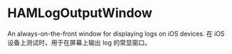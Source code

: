 # HAMLogOutputWindow
An always-on-the-front window for displaying logs on iOS devices. 在 iOS 设备上测试时，用于在屏幕上输出 log 的常显窗口。
